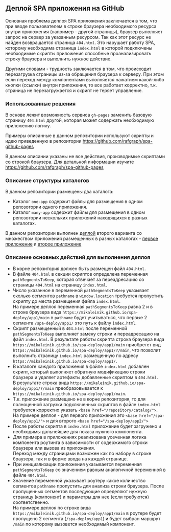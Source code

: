## Деплой SPA приложения на GitHub

Основная проблема деплоя SPA приложения заключается в том, что при вводе пользователем в строке браузера необходимого ресурса внутри приложения (например - другой страницы), браузер выполняет запрос на сервер за указанным ресурсом. Так как этот ресурс не найден возвращается страница `404.html`. Это нарушает работу SPA, которому необходима страница `index.html` в которой подключены необходимые скрипты приложения способные проанализировать строку браузера и выполнить нужное действие.

Другими словами - трудность заключается в том, что происходит перезагрузка страницы из-за обращения браузера к серверу. При этом если переход между компонентами выполняется нажатием какой-либо кнопки (ссылки) внутри приложения, то все работает корректно, т.к. страница не перезагружается и скрипт не теряет управление.

### Использованные решения

В основе лежит возможность сервиса `gh-pages` заменить базовую страницу `404.html` другой, которая может содержать необходимую приложению логику.

Примеры описанные в данном репозитории используют скрипты и идею приведенную в репозитории https://github.com/rafgraph/spa-github-pages

В данном описании указаны не все действия, производимые скриптами со строкой браузера. Для детальной информации изучите https://github.com/rafgraph/spa-github-pages

### Описание структуры каталогов

В данном репозитории размещены два каталога:

- Каталог `one-app` содержит файлы для размещения в одном репозотории одного приложения.
- Каталог `many-app` содержит файлы для размещения в одном репозотории нескольких приложений находящихся в разных каталогах.

В данном репозитории выполнен [деплой](https://mikaleinik.github.io/spa-deploy/) второго варианта со множеством приложений размещенных в разных каталогах - [первое приложение](https://mikaleinik.github.io/spa-deploy/app1/) и [второе приложение](https://mikaleinik.github.io/spa-deploy/app2/)

### Описание основных действий для выполнения деплоя

- В корне репозитория должен быть размещен файл `404.html`.
- В файле `404.html` в секции скриптов определена переменная `pathSegmentsToKeep`, которая отвечает за переадресацию со страницы `404.html` на страницу `index.html`.
- Число указанное в переменной `pathSegmentsToKeep` указывает сколько сегментов `pathname` в `window.location` требуется пропустить скрипту до места размещения файла `index.html`.<br>
  На примере деплоя переменная `pathSegmentsToKeep` равна 2 и в строке браузера вида `https://mikaleinik.github.io/spa-deploy/app1/main` в `pathname` будет учитываться, что первые 2 сегмента `/spa-deploy/app1/` это путь к файлу `index.html`.
- Скрипт размещенный в `404.html` после переменной `pathSegmentsToKeep` выполняет замену строки и переадресацию на файл `index.html`. В результате работы скрипта строка браузера вида `https://mikaleinik.github.io/spa-deploy/app1/main` приобретет вид `https://mikaleinik.github.io/spa-deploy/app1/?/main`, что позволит выполнить страницу `index.html` размещенную по адресу `https://mikaleinik.github.io/spa-deploy/app1/`.
- В каталоге каждого приложения в файле `index.html` добавлен скрипт, который выполняет обратную модификацию строки браузера и удаляет артефакты добавленные скриптом в `404.html`.<br>
  В результате строка вида `https://mikaleinik.github.io/spa-deploy/app1/?/main` преобразовывается к `https://mikaleinik.github.io/spa-deploy/app1/main`.
- Т.к. приложение размещено не в корне репозитория, то для полноценной загрузки подключенных скриптов в файле `index.html` требуется корректно указать `<base href="/repository/catalog/">`.<br>
  На примере деплоя - для первого приложения это `<base href="/spa-deploy/app1/">` и для второго `<base href="/spa-deploy/app2/">`
- После работы скрипта в `index.html` приложение будет загружено и необходимы дальнейшие для показа нужного компонента.
- Для примера в приложениях реализована усеченная логика компонента роутинга в зависимости от содержимого строки браузера или вызова из приложения.<br> Переход между страницами возможен как по набору в строке браузера, так и в форме ввода на каждой странице.
- При инициализации приложения указывается переменная `pathSegmentsToKeep` со значением равным аналогичной переменной в файле `404.html`.
- Значение переменной указывает роутеру какое количество сегментов `pathname` пропустить для анализа строки браузера. После пропущенных сегментов последующие определяют нужную страницу (компонент) и параметры для нее (если требуются) соответственно.<br>
  На примере деплоя по строке вида `https://mikaleinik.github.io/spa-deploy/app1/main` в роутере будет пропущено 2 сегмента (`/spa-deploy/app1`) и будет выбран маршрут `/main` по которому вызовется необходимый компонент.
